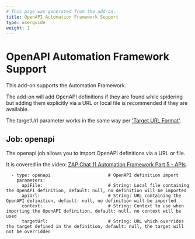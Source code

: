 ```yaml
---
# This page was generated from the add-on.
title: OpenAPI Automation Framework Support
type: userguide
weight: 1
---
```


# OpenAPI Automation Framework Support

This add-on supports the Automation Framework.   

The add-on will add OpenAPI definitions if they are found while spidering but adding them explicitly via a URL or local file is recommended if they are available.   

The targetUrl parameter works in the same way per ['Target URL Format'](/docs/desktop/addons/openapi-support/).

## Job: openapi

The openapi job allows you to import OpenAPI definitions via a URL or file.

It is covered in the video: [ZAP Chat 11 Automation Framework Part 5 - APIs](https://youtu.be/xuP00Ri460k).

```
  - type: openapi                      # OpenAPI definition import
    parameters:
      apiFile:                         # String: Local file containing the OpenAPI definition, default: null, no definition will be imported
      apiUrl:                          # String: URL containing the OpenAPI definition, default: null, no definition will be imported
      context:                         # String: Context to use when importing the OpenAPI definition, default: null, no context will be used
      targetUrl:                       # String: URL which overrides the target defined in the definition, default: null, the target will not be overridden
```
